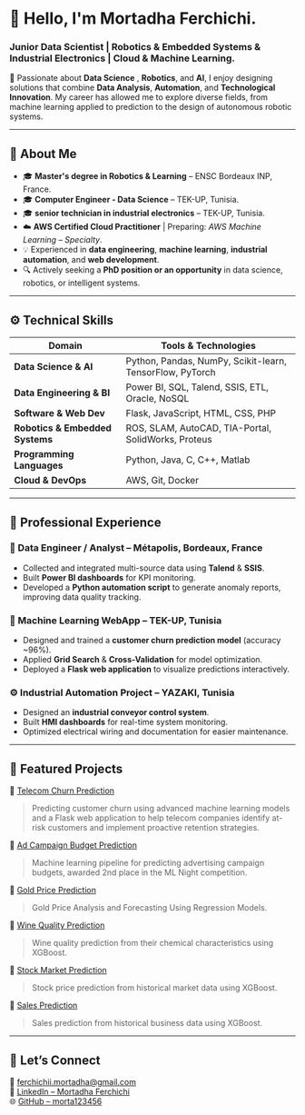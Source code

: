 # 👋 Hello, I'm Mortadha Ferchichi.
### Junior Data Scientist | Robotics & Embedded Systems & Industrial Electronics | Cloud & Machine Learning.

🎯 Passionate about **Data Science** , **Robotics**, and **AI**, I enjoy designing solutions that combine **Data Analysis**, **Automation**, and **Technological Innovation**.
My career has allowed me to explore diverse fields, from machine learning applied to prediction to the design of autonomous robotic systems.

---

## 🧩 About Me

- 🎓 **Master's degree in Robotics & Learning** – ENSC Bordeaux INP, France.
- 🎓 **Computer Engineer - Data Science** – TEK-UP, Tunisia.
- 🎓 **senior technician in industrial electronics** – TEK-UP, Tunisia.
- ☁️ **AWS Certified Cloud Practitioner** | Preparing: *AWS Machine Learning – Specialty*.
- 💡 Experienced in **data engineering**, **machine learning**, **industrial automation**, and **web development**.
- 🔍 Actively seeking a **PhD position or an opportunity** in data science, robotics, or intelligent systems.

---

## ⚙️ Technical Skills

| Domain | Tools & Technologies |
|---------|----------------------|
| **Data Science & AI** | Python, Pandas, NumPy, Scikit-learn, TensorFlow, PyTorch |
| **Data Engineering & BI** | Power BI, SQL, Talend, SSIS, ETL, Oracle, NoSQL |
| **Software & Web Dev** | Flask, JavaScript, HTML, CSS, PHP |
| **Robotics & Embedded Systems** | ROS, SLAM, AutoCAD, TIA-Portal, SolidWorks, Proteus |
| **Programming Languages** | Python, Java, C, C++, Matlab |
| **Cloud & DevOps** | AWS, Git, Docker |

---

## 💼 Professional Experience

### 🧠 Data Engineer / Analyst – Métapolis, Bordeaux, France
- Collected and integrated multi-source data using **Talend** & **SSIS**.
- Built **Power BI dashboards** for KPI monitoring.
- Developed a **Python automation script** to generate anomaly reports, improving data quality tracking.

### 🤖 Machine Learning WebApp – TEK-UP, Tunisia
- Designed and trained a **customer churn prediction model** (accuracy ~96%).
- Applied **Grid Search** & **Cross-Validation** for model optimization.
- Deployed a **Flask web application** to visualize predictions interactively.

### ⚙️ Industrial Automation Project – YAZAKI, Tunisia
- Designed an **industrial conveyor control system**.
- Built **HMI dashboards** for real-time system monitoring.
- Optimized electrical wiring and documentation for easier maintenance.
---

## 🧪 Featured Projects

🔹 [Telecom Churn Prediction](https://github.com/morta123456/Telecom_Churn_Prediction)
> Predicting customer churn using advanced machine learning models and a Flask web application to help telecom companies identify at-risk customers and implement proactive retention strategies.

🔹 [Ad Campaign Budget Prediction](https://github.com/morta123456/ML_Night_Silver_Mind)
> Machine learning pipeline for predicting advertising campaign budgets, awarded 2nd place in the ML Night competition.

🔹 [Gold Price Prediction](https://github.com/morta123456/CodeClause_Gold_Price_Prediction)
> Gold Price Analysis and Forecasting Using Regression Models.

🔹 [Wine Quality Prediction](https://github.com/morta123456/Wine_Quality_Prediction)
> Wine quality prediction from their chemical characteristics using XGBoost.

🔹 [Stock Market Prediction](https://github.com/morta123456/Stock_Market_Prediction)
> Stock price prediction from historical market data using XGBoost.

🔹 [Sales Prediction](https://github.com/morta123456/Sales_Prediction)
> Sales prediction from historical business data using XGBoost.

---

## 🤝 Let’s Connect

📧 [ferchichii.mortadha@gmail.com](mailto:ferchichii.mortadha@gmail.com)  
💼 [LinkedIn – Mortadha Ferchichi](https://www.linkedin.com/in/mortadha-ferchichi/)  
🌐 [GitHub – morta123456](https://github.com/morta123456)
